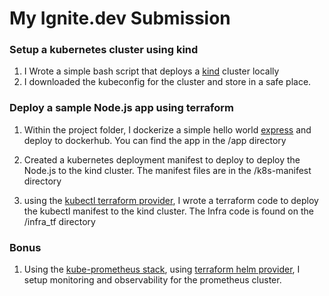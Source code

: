 # My Ignite.dev Submission #

### Setup a kubernetes cluster using kind 


1. I Wrote a simple bash script that deploys a [kind](https://kind.sigs.k8s.io/docs/user/quick-start/)  cluster locally
2. I downloaded the kubeconfig for the cluster and store in a safe place.

### Deploy a sample Node.js app using terraform

1. Within the project folder, I dockerize a simple hello world [express](https://expressjs.com/en/starter/hello-world.html) and deploy to dockerhub. You can find the app in the /app directory

2. Created a kubernetes deployment manifest to deploy to deploy the Node.js to the kind cluster. The manifest files are in the /k8s-manifest directory

3. using the [kubectl terraform provider](https://registry.terraform.io/providers/gavinbunney/kubectl/latest/docs), I wrote a terraform code to deploy the kubectl manifest to the kind cluster. The Infra code is found on the /infra_tf directory

### Bonus

1. Using the [kube-prometheus stack](https://github.com/prometheus-community/helm-charts/blob/main/charts/kube-prometheus-stack/README.md), using [terraform helm provider](https://registry.terraform.io/providers/hashicorp/helm/latest/docs), I setup monitoring and observability for the prometheus cluster.



   